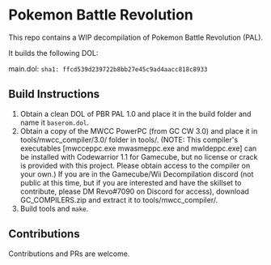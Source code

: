 # Pokemon Battle Revolution

This repo contains a WIP decompilation of Pokemon Battle Revolution (PAL).

It builds the following DOL:

main.dol: `sha1: ffcd539d239722b8bb27e45c9ad4aacc818c8933`

## Build Instructions

1. Obtain a clean DOL of PBR PAL 1.0 and place it in the build folder and name it `baserom.dol`.
2. Obtain a copy of the MWCC PowerPC (from GC CW 3.0) and place it in tools/mwcc_compiler/3.0/ folder in tools/. (NOTE: This compiler's executables [mwcceppc.exe mwasmeppc.exe and mwldeppc.exe] can be installed with Codewarrior 1.1 for Gamecube, but no license or crack is provided with this project. Please obtain access to the compiler on your own.) If you are in the Gamecube/Wii Decompilation discord (not public at this time, but if you are interested and have the skillset to contribute, please DM Revo#7090 on Discord for access), download GC_COMPILERS.zip and extract it to tools/mwcc_compiler/.
3. Build tools and `make`.

## Contributions

Contributions and PRs are welcome.
